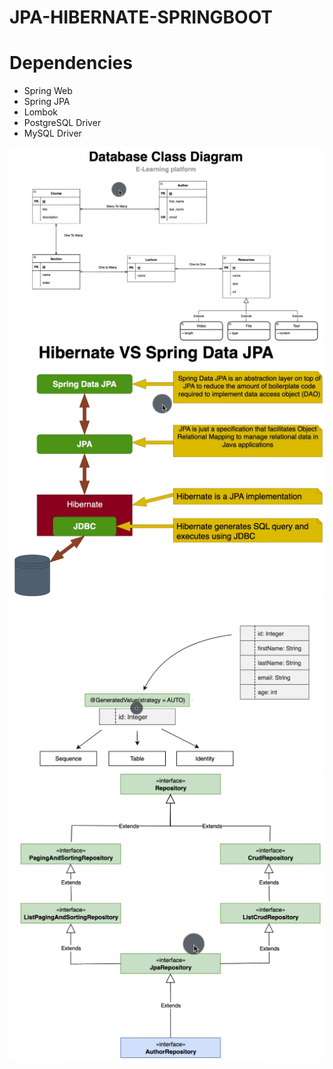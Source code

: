 ﻿# JPA-HIBERNATE-SPRINGBOOT

# Dependencies 
- Spring Web
- Spring JPA
- Lombok
- PostgreSQL Driver
- MySQL Driver


![database_class_diagram](Images_diagrams_project/database_class_diagram.png)
![hibernate_vs_springdataJPA](Images_diagrams_project/hibernate_vs_springdatajpa.png)
![generatevalues](Images_diagrams_project/generatevalues.png)
![generatevalues](Images_diagrams_project/jparepositoryinterface.png)

 